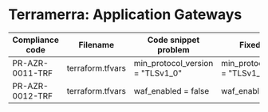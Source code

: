 # Terramerra: Application Gateways

Compliance code | Filename       | Code snippet problem            | Fixed code
----------------|----------------|---------------------------------|--------------------------------
PR-AZR-0011-TRF |terraform.tfvars|min_protocol_version = "TLSv1_0" |min_protocol_version = "TLSv1_2"
PR-AZR-0012-TRF |terraform.tfvars|waf_enabled = false              |waf_enabled = true
